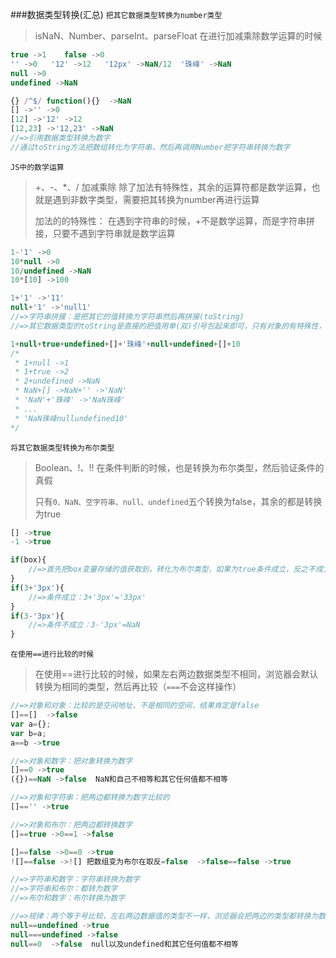 ###数据类型转换(汇总)
`把其它数据类型转换为number类型`
> isNaN、Number、parseInt、parseFloat
> 在进行加减乘除数学运算的时候
```javascript
true ->1    false ->0
'' ->0   '12' ->12   '12px' ->NaN/12  '珠峰' ->NaN
null ->0
undefined ->NaN

{} /^$/ function(){}  ->NaN
[] ->'' ->0
[12] ->'12' ->12
[12,23] ->'12,23' ->NaN
//=>引用数据类型转换为数字
//通过toString方法把数组转化为字符串，然后再调用Number把字符串转换为数字
```

`JS中的数学运算`
> +、-、*、/  加减乘除
> 除了加法有特殊性，其余的运算符都是数学运算，也就是遇到非数字类型，需要把其转换为number再进行运算
>  
> 加法的的特殊性：
> 在遇到字符串的时候，+不是数学运算，而是字符串拼接，只要不遇到字符串就是数学运算

```javascript
1-'1' ->0
10*null ->0
10/undefined ->NaN
10*[10] ->100

1+'1' ->'11'
null+'1' ->'null1'
//=>字符串拼接：是把其它的值转换为字符串然后再拼接(toString)
//=>其它数据类型的toString是直接的把值用单(双)引号包起来即可，只有对象的有特殊性，对象.toString() === '[object Object]'

1+null+true+undefined+[]+'珠峰'+null+undefined+[]+10
/*
 * 1+null ->1
 * 1+true ->2
 * 2+undefined ->NaN
 * NaN+[] ->NaN+'' ->'NaN'
 * 'NaN'+'珠峰' ->'NaN珠峰'
 * ...
 * 'NaN珠峰nullundefined10'
*/
```

`将其它数据类型转换为布尔类型`
> Boolean、!、!!
> 在条件判断的时候，也是转换为布尔类型，然后验证条件的真假
>  
> 只有`0、NaN、空字符串、null、undefined`五个转换为false，其余的都是转换为true

```javascript
[] ->true
-1 ->true

if(box){
	//=>首先把box变量存储的值获取到，转化为布尔类型，如果为true条件成立，反之不成立
}
if(3+'3px'){
	//=>条件成立：3+'3px'='33px'
}
if(3-'3px'){
	//=>条件不成立：3-'3px'=NaN
}
```

`在使用==进行比较的时候`
> 在使用==进行比较的时候，如果左右两边数据类型不相同，浏览器会默认转换为相同的类型，然后再比较（`===`不会这样操作）

```javascript
//=>对象和对象：比较的是空间地址，不是相同的空间，结果肯定是false
[]==[]  ->false  
var a={};
var b=a;
a==b ->true

//=>对象和数字：把对象转换为数字
[]==0 ->true
({})==NaN ->false  NaN和自己不相等和其它任何值都不相等

//=>对象和字符串：把两边都转换为数字比较的
[]=='' ->true

//=>对象和布尔：把两边都转换数字
[]==true ->0==1 ->false

[]==false ->0==0 ->true
![]==false ->![] 把数组变为布尔在取反=false  ->false==false ->true

//=>字符串和数字：字符串转换为数字
//=>字符串和布尔：都转为数字
//=>布尔和数字：布尔转换为数字

//=>规律：两个等于号比较，左右两边数据值的类型不一样，浏览器会把两边的类型都转换为数字然后再比较，但是null和undefined除外
null==undefined ->true
null===undefined ->false
null==0  ->false  null以及undefined和其它任何值都不相等
```



